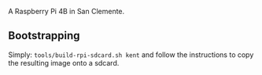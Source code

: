 A Raspberry Pi 4B in San Clemente.

## Bootstrapping

Simply: `tools/build-rpi-sdcard.sh kent` and follow the instructions to copy
the resulting image onto a sdcard.
